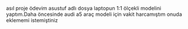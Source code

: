 asıl proje ödevim asustuf adlı dosya laptopun 1:1 ölçekli modelini yaptım.Daha öncesinde audi a5 araç modeli için vakit harcamıştım onuda eklememi istemiştiniz 
